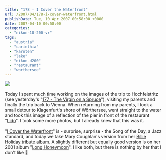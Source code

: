 ```yaml
---
title: "178 - I Cover the Waterfront"
url: /2007/04/178-i-cover-waterfront.html
publishDate: Tue, 10 Apr 2007 00:58:00 +0000
date: 2007-04-10 00:58:00
categories: 
  - "nikon-18-200-vr"
tags: 
  - "austria"
  - "carinthia"
  - "karnten"
  - "lake"
  - "nikon-d200"
  - "restaurant"
  - "worthersee"
---
```

<a href="https://d25zfm9zpd7gm5.cloudfront.net/1200x1200/2007/20070409_155008.JPG"><img src="https://d25zfm9zpd7gm5.cloudfront.net/0600x0600/2007/20070409_155008.JPG"/></a><br/><br/>Today I spent much time working on the images of the trip to Hochfeistritz (see yesterday's "<a href="/2007/04/177-virgin-on-spruce.html" target="_blank">177 - The Virgin on a Spruce</a>"), visiting my parents and finally the trip back to Vienna. When returning from my parents, I took a small detour to Klagenfurt's shore of Wörthersee, went straight to the water and took this image of a reflection of the pier in front of the restaurant "<a href="http://maps.google.com/maps/ms?ie=UTF8&hl=en&om=1&z=15&ll=46.623004,14.249911&spn=0.02632,0.032272&msa=1" target="_blank">Lido</a>". I took some more photos, but I already knew that this  was it.<br/><br/>"<a href="http://www.lyricsfreak.com/b/billie+holiday/i+cover+the+waterfront_20017853.html" target="_blank">I Cover the Waterfront</a>" is - surprise, surprise - the Song of the Day, a Jazz standard, and today we take Mary Coughlan's version from her <a href="http://www.amazon.com/Sings-Billie-Holiday-Mary-Coughlan/dp/B00004XMWG" target="_blank">Billie Holiday tribute album</a>. A slightly different but equally good version is on her 2001 album "<a href="http://www.amazon.com/Long-Honeymoon-Mary-Coughlan/dp/B00020QXPO" target="_blank">Long Honeymoon</a>". I like both, but there is nothing by her that I don't like 🙂
